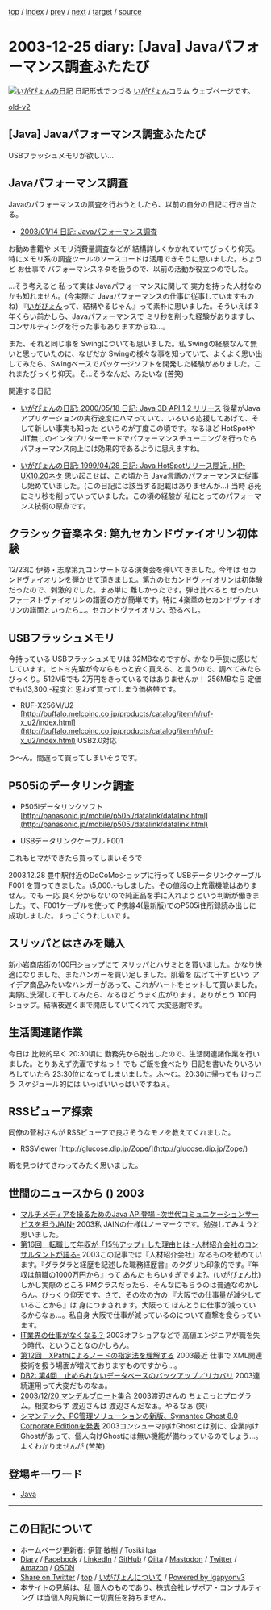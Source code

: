 [top](../index.html) 
 / [index](index.html) 
 / [prev](ig031219.html) 
 / [next](ig031226.html) 
 / [target](https://www.igapyon.jp/igapyon/diary/2003/ig031225.html) 
 / [source](https://github.com/igapyon/diary/blob/master/2003/ig031225.src.md) 

2003-12-25 diary: [Java] Javaパフォーマンス調査ふたたび
=====================================================================================================
[![いがぴょんの日記](https://www.igapyon.jp/igapyon/diary/images/iga200306s.jpg "いがぴょん")](https://www.igapyon.jp/igapyon/diary/memo/memoigapyon.html) 日記形式でつづる [いがぴょん](https://www.igapyon.jp/igapyon/diary/memo/memoigapyon.html)コラム ウェブページです。

[old-v2](ig031225-orig.html)

## [Java] Javaパフォーマンス調査ふたたび

USBフラッシュメモリが欲しい…

## Javaパフォーマンス調査

Javaのパフォーマンスの調査を行おうとしたら、以前の自分の日記に行き当たる。

* [2003/01/14 日記: Javaパフォーマンス調査](ig030114.html)

お勧め書籍や メモリ消費量調査などが 結構詳しくかかれていてびっくり仰天。特にメモリ系の調査ツールのソースコードは活用できそうに思いました。ちょうど お仕事で パフォーマンスネタを扱うので、以前の活動が役立つのでした。

…そう考えると 私って実は Javaパフォーマンスに関して 実力を持った人材なのかも知れません。(今実際に Javaパフォーマンスの仕事に従事していますものね) 『[いがぴょん](https://www.igapyon.jp/igapyon/diary/memo/memoigapyon.html)って、結構やるじゃん』って素朴に思いました。そういえば 3年くらい前かしら、Javaパフォーマンスで ミリ秒を削った経験がありますし、コンサルティングを行った事もありますからね…。

また、それと同じ事を Swingについても思いました。私 Swingの経験なんて無いと思っていたのに、なぜだか Swingの様々な事を知っていて、よくよく思い出してみたら、Swingベースでパッケージソフトを開発した経験がありました。これまたびっくり仰天。そ…そうなんだ、みたいな (苦笑)

関連する日記

* [いがぴょんの日記: 2000/05/18 日記: Java 3D API 1.2 リリース](http://www.nttd-bb.com/solution/igapyon1/ig000518.html)
  後輩がJavaアプリケーションの実行速度にハマっていて、いろいろ応援してあげて、そして新しい事実も知った
  というのが丁度この頃です。なるほど HotSpotやJIT無しのインタプリターモードでパフォーマンスチューニングを行ったら
  パフォーマンス向上には効果的であるように思えますね。
  
* [いがぴょんの日記: 1999/04/28 日記: Java HotSpotリリース間近 , HP-UX10.20ネタ](http://www.nttd-bb.com/solution/igapyon1/ig990428.htm)
  思い起こせば、この頃から Java言語のパフォーマンスに従事し始めていました。(この日記には該当する記載はありませんが…)
  当時 必死にミリ秒を削っていっていました。この頃の経験が 私にとってのパフォーマンス技術の原点です。

## クラシック音楽ネタ: 第九セカンドヴァイオリン初体験

12/23に 伊勢・志摩第九コンサートなる演奏会を弾いてきました。今年は セカンドヴァイオリンを弾かせて頂きました。第九のセカンドヴァイオリンは初体験だったので、刺激的でした。まあ単に 難しかったです。弾き比べると ぜったいファーストヴァイオリンの譜面の方が簡単です。特に
4楽章のセカンドヴァイオリンの譜面といったら…。セカンドヴァイオリン、恐るべし。

## USBフラッシュメモリ

今持っている USBフラッシュメモリは 32MBなのですが、かなり手狭に感じだしています。ヒトミ先輩が今ならもっと安く買える、と言うので、調べてみたらびっくり。512MBでも 2万円をきっているではありませんか！
256MBなら 定価でも\13,300.-程度と 思わず買ってしまう価格帯です。

* RUF-X256M/U2
  [http://buffalo.melcoinc.co.jp/products/catalog/item/r/ruf-x_u2/index.html](http://buffalo.melcoinc.co.jp/products/catalog/item/r/ruf-x_u2/index.html)
  USB2.0対応

う～ん。間違って買ってしまいそうです。

## P505iのデータリンク調査

* P505iデータリンクソフト
  [http://panasonic.jp/mobile/p505i/datalink/datalink.html](http://panasonic.jp/mobile/p505i/datalink/datalink.html)
  
* USBデータリンクケーブル F001

これもヒマができたら買ってしまいそうで

2003.12.28 豊中駅付近のDoCoMoショップに行って USBデータリンクケーブル F001 を買ってきました。\5,000.-もしました。その値段の上充電機能はありません。でも 一応 良く分からないので純正品を手に入れようという判断が働きました。で、F001ケーブルを使って P携線4(最新版)でのP505i住所録読み出しに成功しました。すっごくうれしいです。

## スリッパとはさみを購入

新小岩商店街の100円ショップにて スリッパとハサミとを買いました。かなり快適になりました。またハンガーを買い足しました。肌着を 広げて干すという アイデア商品みたいなハンガーがあって、これがハートをヒットして買いました。実際に洗濯して干してみたら、なるほど うまく広がります。ありがとう
100円ショップ。結構夜遅くまで開店していてくれて 大変感謝です。

## 生活関連諸作業

今日は 比較的早く 20:30頃に 勤務先から脱出したので、生活関連諸作業を行いました。とりあえず洗濯ですねっ！ でも ご飯を食べたり 日記を書いたりいろいろしていたら 23:30位になってしまいました。ふ～む。20:30に帰っても けっこう スケジュール的には いっぱいいっぱいですねぇ。

## RSSビューア探索

同僚の菅村さんが RSSビューアで良さそうなモノを教えてくれました。

* RSSViewer
  [http://glucose.dip.jp/Zope/](http://glucose.dip.jp/Zope/)

暇を見つけてさわってみたく思いました。

## 世間のニュースから () 2003

* [マルチメディアを操るためのJava API登場 -次世代コミュニケーションサービスを担うJAIN-](http://www.atmarkit.co.jp/fjava/special/jain01/jain01.html)  2003私 JAINの仕様はノーマークです。勉強してみようと思いました。
* [第16回　転職して年収が「15％アップ」した理由とは -人材紹介会社のコンサルタントが語る-](http://jibun.atmarkit.co.jp/lcareer01/rensai/fgenba16/genba16.html)  2003この記事では『人材紹介会社』なるものを勧めています。『ダラダラと経歴を記述した職務経歴書』のクダリも印象的です。『年収は前職の1000万円から』って あんた もらいすぎですよ?。(いがぴょん比) しかし実際のところ PMクラスだったら、そんなにもらうのは普通なのかしらん。びっくり仰天です。さて、その次の方の 『大阪での仕事量が減少していることから』は 身につまされます。大阪って ほんとうに仕事が減っているからなぁ…。私自身 大阪で仕事が減っているのについて直撃を食らっています。
* [IT業界の仕事がなくなる？](http://japan.cnet.com/news/pers/story/0,2000047682,20063068,00.htm)  2003オフショアなどで 高値エンジニアが職を失う時代、ということなのかしらん。
* [第12回　XPathによるノードの指定法を理解する](http://www.atmarkit.co.jp/fxml/rensai2/xmlmaster12/master12.html)  2003最近 仕事で XML関連技術を扱う場面が増えておりますものですから…。
* [DB2: 第4回　止められないデータベースのバックアップ／リカバリ](http://www.atmarkit.co.jp/flinux/rensai/db2_04/db2_04a.html)  2003連続運用って大変だものなぁ。
* [2003/12/20 マンデルブロート集合](http://www.hcn.zaq.ne.jp/no-ji/reseach/20031220.html)  2003渡辺さんの ちょこっとプログラム。相変わらず 渡辺さんは 渡辺さんだなぁ。やるなぁ (笑)
* [シマンテック、PC管理ソリューションの新版、Symantec Ghost 8.0 Corporate Editionを発表](http://japan.cnet.com/news/ent/story/0,2000047623,20063126,00.htm)  2003コンシューマ向けGhostとは別に、企業向けGhostがあって、個人向けGhostには無い機能が備わっているのでしょう…。よくわかりませんが (苦笑)

## 登場キーワード

* [Java](../keyword/java.html)

----------------------------------------------------------------------------------------------------

## この日記について

* ホームページ更新者: 伊賀 敏樹 / Tosiki Iga
* [Diary](https://www.igapyon.jp/igapyon/diary/) / [Facebook](https://www.facebook.com/igapyon) / [LinkedIn](https://www.linkedin.com/in/toshikiiga) / [GitHub](https://github.com/igapyon) / [Qiita](https://qiita.com/igapyon) / [Mastodon](https://social.vivaldi.net/@igapyon) / [Twitter](https://twitter.com/ToshikiIga) / [Amazon](https://www.amazon.co.jp/%E4%BC%8A%E8%B3%80-%E6%95%8F%E6%A8%B9/e/B004LTQWCQ) / [OSDN](https://ja.osdn.net/users/iga/)
* [Share on Twitter](https://twitter.com/intent/tweet?hashtags=igapyon%2Cdiary%2C%E3%81%84%E3%81%8C%E3%81%B4%E3%82%87%E3%82%93%2CJava&text=%5BJava%5D+Java%E3%83%91%E3%83%95%E3%82%A9%E3%83%BC%E3%83%9E%E3%83%B3%E3%82%B9%E8%AA%BF%E6%9F%BB%E3%81%B5%E3%81%9F%E3%81%9F%E3%81%B3&url=https%3A%2F%2Fwww.igapyon.jp%2Figapyon%2Fdiary%2F2003%2Fig031225.html) / [top](../index.html) / [いがぴょんについて](https://www.igapyon.jp/igapyon/diary/memo/memoigapyon.html) / [Powered by Igapyonv3](https://github.com/igapyon/igapyonv3)
* 本サイトの見解は、私 個人のものであり、株式会社レザボア・コンサルティング は当個人的見解に一切責任を持ちません。 
